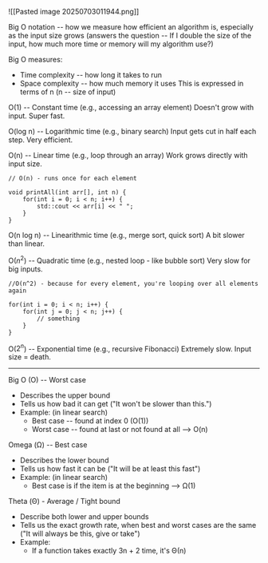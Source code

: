 ![[Pasted image 20250703011944.png]]

Big O notation -- how we measure how efficient an algorithm is, especially as the input size grows
(answers the question -- If I double the size of the input, how much more time or memory will my algorithm use?)

Big O measures:
- Time complexity -- how long it takes to run
- Space complexity -- how much memory it uses
This is expressed in terms of n (n -- size of input)

O(1) -- Constant time (e.g., accessing an array element)
Doesn't grow with input. Super fast.

O(log n) -- Logarithmic time (e.g., binary search)
Input gets cut in half each step. Very efficient.

O(n) -- Linear time (e.g., loop through an array)
Work grows directly with input size.

```
// O(n) - runs once for each element

void printAll(int arr[], int n) {
	for(int i = 0; i < n; i++) {
		std::cout << arr[i] << " ";
	}
}
```

O(n log n) -- Linearithmic time (e.g., merge sort, quick sort)
A bit slower than linear.

O($n^2$)  -- Quadratic time (e.g., nested loop - like bubble sort)
Very slow for big inputs.
```
//O(n^2) - because for every element, you're looping over all elements again

for(int i = 0; i < n; i++) {
	for(int j = 0; j < n; j++) {
		// something
	}
}
```

O($2^n$) -- Exponential time (e.g., recursive Fibonacci)
Extremely slow. Input size = death.

------

Big O (O) -- Worst case
- Describes the upper bound
- Tells us how bad it can get ("It won't be slower than this.")
- Example: (in linear search)
  - Best case -- found at index 0 (O(1))
  - Worst case -- found at last or not found at all --> O(n)

Omega (Ω) -- Best case
- Describes the lower bound
- Tells us how fast it can be ("It will be at least this fast")
- Example: (in linear search)
  - Best case is if the item is at the beginning  --> Ω(1)

Theta (Θ) - Average / Tight bound
- Describe both lower and upper bounds
- Tells us the exact growth rate, when best and worst cases are the same ("It will always be this, give or take")
- Example: 
  - If a function takes exactly 3n + 2 time, it's Θ(n)

